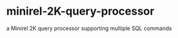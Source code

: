 minirel-2K-query-processor
==========================

a Minirel 2K query processor supporting multiple SQL commands
